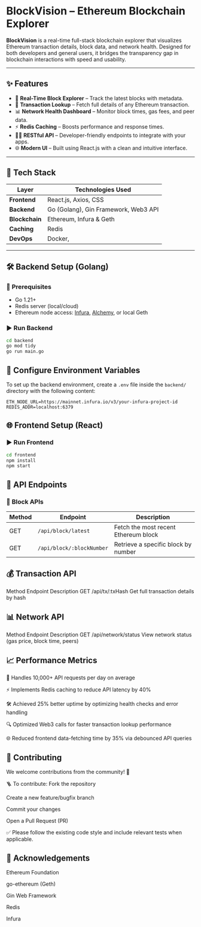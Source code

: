 #  **BlockVision – Ethereum Blockchain Explorer**

**BlockVision** is a real-time full-stack blockchain explorer that visualizes Ethereum transaction details, block data, and network health. Designed for both developers and general users, it bridges the transparency gap in blockchain interactions with speed and usability.

---

## ✨ **Features**

- 🔎 **Real-Time Block Explorer** – Track the latest blocks with metadata.
- 💸 **Transaction Lookup** – Fetch full details of any Ethereum transaction.
- 📊 **Network Health Dashboard** – Monitor block times, gas fees, and peer data.
- ⚡ **Redis Caching** – Boosts performance and response times.
- 🧑‍💻 **RESTful API** – Developer-friendly endpoints to integrate with your apps.
- 🌐 **Modern UI** – Built using React.js with a clean and intuitive interface.

---

## 🧰 **Tech Stack**

| **Layer**      | **Technologies Used**                    |
|----------------|-------------------------------------------|
| **Frontend**   | React.js, Axios, CSS                      |
| **Backend**    | Go (Golang), Gin Framework, Web3 API      |
| **Blockchain** | Ethereum, Infura & Geth                   |
| **Caching**    | Redis                                     |
| **DevOps**     | Docker,                                   |

---

## 🛠️ **Backend Setup (Golang)**

### 🔧 **Prerequisites**

- Go 1.21+
- Redis server (local/cloud)
- Ethereum node access: [Infura](https://infura.io), [Alchemy](https://www.alchemy.com), or local Geth

### ▶️ **Run Backend**

```bash
cd backend
go mod tidy
go run main.go
```

## 📁 Configure Environment Variables

To set up the backend environment, create a `.env` file inside the `backend/` directory with the following content:

```env
ETH_NODE_URL=https://mainnet.infura.io/v3/your-infura-project-id
REDIS_ADDR=localhost:6379
```

## 🌐 **Frontend Setup (React)**

### ▶️ **Run Frontend**

```bash
cd frontend
npm install
npm start
```

## 📡 **API Endpoints**
### 🔗 **Block APIs**
| **Method** | **Endpoint**              | **Description**                      |
| ---------- | ------------------------- | ------------------------------------ |
| GET        | `/api/block/latest`       | Fetch the most recent Ethereum block |
| GET        | `/api/block/:blockNumber` | Retrieve a specific block by number  |


## 💰 **Transaction API**
Method	Endpoint	Description
GET	/api/tx/:txHash	Get full transaction details by hash

## 📊 Network API
Method	Endpoint	Description
GET	/api/network/status	View network status (gas price, block time, peers)

## 📈 **Performance Metrics**
🚀 Handles 10,000+ API requests per day on average

⚡ Implements Redis caching to reduce API latency by 40%

🛠️ Achieved 25% better uptime by optimizing health checks and error handling

🔍 Optimized Web3 calls for faster transaction lookup performance

🌐 Reduced frontend data-fetching time by 35% via debounced API queries

## 🤝 **Contributing**
We welcome contributions from the community! 🎉

🪜 To contribute:
Fork the repository

Create a new feature/bugfix branch

Commit your changes

Open a Pull Request (PR)

✅ Please follow the existing code style and include relevant tests when applicable.

## 🙌 **Acknowledgements**
Ethereum Foundation

go-ethereum (Geth)

Gin Web Framework

Redis

Infura


